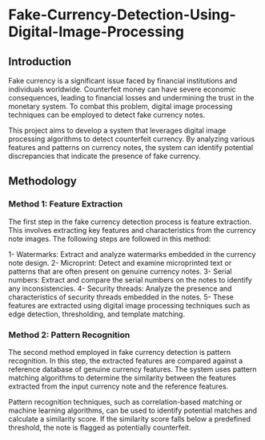 # Fake-Currency-Detection-Using-Digital-Image-Processing

## Introduction
Fake currency is a significant issue faced by financial institutions and individuals worldwide. Counterfeit money can have severe economic consequences, leading to financial losses and undermining the trust in the monetary system. To combat this problem, digital image processing techniques can be employed to detect fake currency notes.

This project aims to develop a system that leverages digital image processing algorithms to detect counterfeit currency. By analyzing various features and patterns on currency notes, the system can identify potential discrepancies that indicate the presence of fake currency.

## Methodology
### Method 1: Feature Extraction
The first step in the fake currency detection process is feature extraction. This involves extracting key features and characteristics from the currency note images. The following steps are followed in this method:

1- Watermarks: Extract and analyze watermarks embedded in the currency note design.
2- Microprint: Detect and examine microprinted text or patterns that are often present on genuine currency notes.
3- Serial numbers: Extract and compare the serial numbers on the notes to identify any inconsistencies.
4- Security threads: Analyze the presence and characteristics of security threads embedded in the notes.
5- These features are extracted using digital image processing techniques such as edge detection, thresholding, and template matching.

### Method 2: Pattern Recognition
The second method employed in fake currency detection is pattern recognition. In this step, the extracted features are compared against a reference database of genuine currency features. The system uses pattern matching algorithms to determine the similarity between the features extracted from the input currency note and the reference features.

Pattern recognition techniques, such as correlation-based matching or machine learning algorithms, can be used to identify potential matches and calculate a similarity score. If the similarity score falls below a predefined threshold, the note is flagged as potentially counterfeit.
